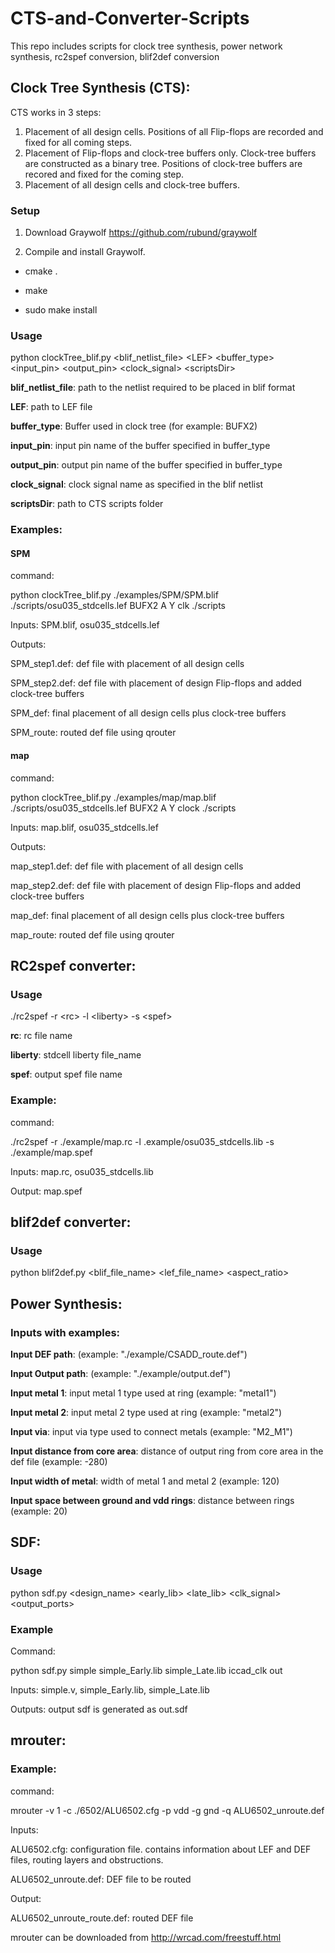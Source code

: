 # CTS-and-Converter-Scripts

This repo includes scripts for clock tree synthesis, power network synthesis, rc2spef conversion, blif2def conversion

## Clock Tree Synthesis (CTS):

CTS works in 3 steps:

1. Placement of all design cells. Positions of all Flip-flops are recorded and fixed for all coming steps.
2. Placement of Flip-flops and clock-tree buffers only. Clock-tree buffers are constructed as a binary tree. Positions of clock-tree buffers are recored and fixed for the coming step.
3. Placement of all design cells and clock-tree buffers. 

### Setup

1. Download Graywolf https://github.com/rubund/graywolf

2. Compile and install Graywolf.

 - cmake .

 - make

 - sudo make install


### Usage

python clockTree_blif.py \<blif_netlist_file\> \<LEF\> \<buffer_type\> \<input_pin\> \<output_pin\> \<clock_signal\> \<scriptsDir\>

**blif_netlist_file**: path to the netlist required to be placed in blif format

**LEF**: path to LEF file

**buffer_type**: Buffer used in clock tree (for example: BUFX2)

**input_pin**: input pin name of the buffer specified in buffer_type

**output_pin**: output pin name of the buffer specified in buffer_type

**clock_signal**: clock signal name as specified in the blif netlist

**scriptsDir**: path to CTS scripts folder


### Examples:


#### SPM

command:

python clockTree_blif.py ./examples/SPM/SPM.blif ./scripts/osu035_stdcells.lef BUFX2 A Y clk ./scripts

Inputs: SPM.blif, osu035_stdcells.lef

Outputs:

SPM_step1.def: def file with placement of all design cells

SPM_step2.def: def file with placement of design Flip-flops and added clock-tree buffers

SPM_def: final placement of all design cells plus clock-tree buffers

SPM_route: routed def file using qrouter


#### map

command:

python clockTree_blif.py ./examples/map/map.blif ./scripts/osu035_stdcells.lef BUFX2 A Y clock ./scripts

Inputs: map.blif, osu035_stdcells.lef

Outputs:

map_step1.def: def file with placement of all design cells

map_step2.def: def file with placement of design Flip-flops and added clock-tree buffers

map_def: final placement of all design cells plus clock-tree buffers

map_route: routed def file using qrouter



## RC2spef converter:

### Usage

./rc2spef -r \<rc\> -l \<liberty\> -s \<spef\>

**rc**: rc file name

**liberty**: stdcell liberty file_name

**spef**: output spef file name

### Example:

command:

./rc2spef -r ./example/map.rc -l .example/osu035_stdcells.lib -s ./example/map.spef

Inputs: map.rc, osu035_stdcells.lib

Output: map.spef




## blif2def converter:

### Usage

python blif2def.py <blif_file_name> <lef_file_name> <utilization> <aspect_ratio>


## Power Synthesis:

### Inputs with examples:

**Input DEF path**: (example: "./example/CSADD_route.def")

**Input Output path**: (example: "./example/output.def")

**Input metal 1**: input metal 1 type used at ring (example: "metal1")

**Input metal 2**: input metal 2 type used at ring (example: "metal2")

**Input via**: input via type used to connect metals (example: "M2_M1")

**Input distance from core area**: distance of output ring from core area in the def file (example: -280)

**Input width of metal**: width of metal 1 and metal 2 (example: 120)

**Input space between ground and vdd rings**: distance between rings (example: 20)


## SDF:

### Usage

python sdf.py <design_name> <early_lib> <late_lib> <clk_signal> <output_ports>

### Example

Command:

python sdf.py simple simple_Early.lib simple_Late.lib iccad_clk out

Inputs: simple.v, simple_Early.lib, simple_Late.lib

Outputs: output sdf is generated as out.sdf




## mrouter: 

### Example:

command:

mrouter -v 1 -c ./6502/ALU6502.cfg -p vdd -g gnd -q ALU6502_unroute.def

Inputs:

ALU6502.cfg: configuration file. contains information about LEF and DEF files, routing layers and obstructions.

ALU6502_unroute.def: DEF file to be routed

Output:

ALU6502_unroute_route.def: routed DEF file

mrouter can be downloaded from http://wrcad.com/freestuff.html


